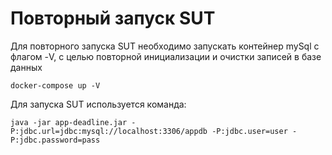 # Повторный запуск SUT

Для повторного запуска SUT необходимо запускать контейнер mySql с флагом -V,
с целью повторной инициализации и очистки записей в базе данных

``` docker-compose up -V ```

Для запуска SUT используется команда:

```java -jar app-deadline.jar -P:jdbc.url=jdbc:mysql://localhost:3306/appdb -P:jdbc.user=user -P:jdbc.password=pass```